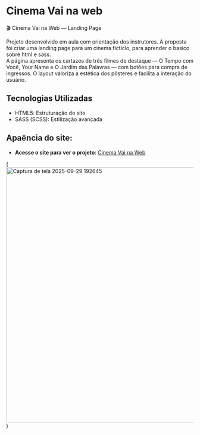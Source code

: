 
# Cinema Vai na web

🎬 Cinema Vai na Web — Landing Page

Projeto desenvolvido em aula com orientação dos instrutores. A proposta foi criar uma landing page para um cinema fictício, para aprender o basico sobre html e sass.    
A página apresenta os cartazes de três filmes de destaque — O Tempo com Você, Your Name e O Jardim das Palavras — com botões para compra de ingressos. O layout valoriza a estética dos pôsteres e facilita a interação do usuário.
## Tecnologias Utilizadas

- HTML5: Estruturação do site 
- SASS (SCSS): Estilização avançada

## Apaência do site:

* **Acesse o site para ver o projeto**: [Cinema Vai na Web](https://brun1oo.github.io/Cinema-Vai-na-web/)

(<img width="851" height="685" alt="Captura de tela 2025-09-29 192645" src="https://github.com/user-attachments/assets/53749b43-bee9-4493-82d9-fc52b0b4bdd6" />)

